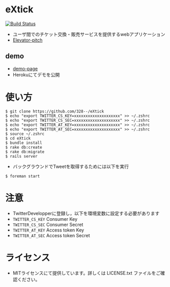 # eXtick

[![Build Status](https://travis-ci.org/328--/eXtick.svg?branch=master)](https://travis-ci.org/328--/eXtick)

- ユーザ間でのチケット交換・販売サービスを提供するwebアプリケーション
- [Elevator-pitch](https://github.com/328--/eXtick/wiki/elevator-pitch)

## demo

- [demo-page](https://extick.herokuapp.com/)
- Herokuにてデモを公開


# 使い方

```
$ git clone https://github.com/328--/eXtick
$ echo "export TWITTER_CS_KEY=xxxxxxxxxxxxxxxxxxxx" >> ~/.zshrc
$ echo "export TWITTER_CS_SEC=xxxxxxxxxxxxxxxxxxxx" >> ~/.zshrc
$ echo "export TWITTER_AT_KEY=xxxxxxxxxxxxxxxxxxxx" >> ~/.zshrc
$ echo "export TWITTER_AT_SEC=xxxxxxxxxxxxxxxxxxxx" >> ~/.zshrc
$ source ~/.zshrc
$ cd eXtick
$ bundle install
$ rake db:create
$ rake db:migrate
$ rails server
```
- バックグラウンドでTweetを取得するためには以下を実行
```
$ foreman start
```


# 注意

- TwitterDevelopperに登録し，以下を環境変数に設定する必要があります
- `TWITTER_CS_KEY`  Consumer Key
- `TWITTER_CS_SEC` Consumer Secret
- `TWITTER_AT_KEY` Access token Key
- `TWITTER_AT_SEC` Access token Secret


# ライセンス

- MITライセンスにて提供しています。詳しくは LICENSE.txt ファイルをご確認ください。

